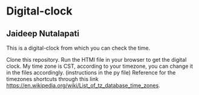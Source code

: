 # Digital-clock
## Jaideep Nutalapati

This is a digital-clock from which you can check the time.

Clone this repository. Run the HTMl file in your browser to get the digital clock.
My time zone is CST, according to your timezone, you can change it in the files accordingly. (instructions in the py file)
Reference for the timezones shortcuts through this link https://en.wikipedia.org/wiki/List_of_tz_database_time_zones.
